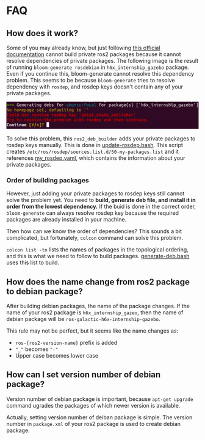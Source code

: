 # FAQ

## How does it work?

Some of you may already know, but just following [this official documentation](https://docs.ros.org/en/galactic/How-To-Guides/Building-a-Custom-Debian-Package.html) cannot build private ros2 packages because it cannot resolve dependencies of private packages. The following image is the result of running `bloom-generate rosdebian` in `h6x_internship_gazebo` package. Even if you continue this, bloom-generate cannot resolve this dependency problem. This seems to be because `bloom-generate` tries to resolve dependency with `rosdep`, and rosdep keys doesn't contain any of your private packages.

![cannot-reslve-rosdep-key](./img/bloom-generate-cannot-resolve-rosdep-key.png)


To solve this problem, this `ros2_deb_builder` adds your private packages to rosdep keys manually. This is done in [update-rosdep.bash](../script/update-rosdep.bash). This script creates `/etc/ros/rosdep/sources.list.d/50-my-packages.list` and it references [my_rosdep.yaml](../ws_galactic/my_rosdep.yaml), which contains the information about your private packages.

### Order of building packages

However, just adding your private packages to rosdep keys still cannot solve the problem yet. You need to **build, generate deb file, and install it in order from the lowest dependency.** If the buid is done in the correct order, `bloom-generate` can always resolve rosdep key because the required packages are already installed in your machine.

Then how can we know the order of dependencies? This sounds a bit complicated, but fortunately, `colcon` command can solve this problem.

`colcon list -tn` lists the names of packages in the topological ordering, and this is what we need to follow to build packages. [generate-deb.bash](../script/generate-deb.bash) uses this list to build.

## How does the name change from ros2 package to debian package?

After building debian packages, the name of the package changes. If the name of your ros2 package is `h6x_internship_gazeo`, then the name of debian package will be `ros-galactic-h6x-internship-gazebo`.

This rule may not be perfect, but it seems like the name changes as:

- `ros-{ros2-version-name}` prefix is added
- `"_"` becomes `"-"`
- Upper case becomes lower case

## How can I set version number of debian package?

Version number of debian package is important, because `apt-get upgrade` command ugrades the packages of which newer version is available. 

Actually, setting version number of deiban package is simple. The version number in `package.xml` of your ros2 package is used to create debian package.
